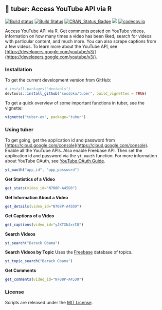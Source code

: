 ## :sweet_potato: tuber: Access YouTube API via R

[![Build status](https://ci.appveyor.com/api/projects/status/pgr0wih12gtwvvvx?svg=true)](https://ci.appveyor.com/project/soodoku/tuber)
[![Build Status](https://travis-ci.org/soodoku/tuber.svg?branch=master)](https://travis-ci.org/soodoku/tuber)
[![CRAN_Status_Badge](http://www.r-pkg.org/badges/version/tuber)](http://cran.r-project.org/web/packages/tuber)
![](http://cranlogs.r-pkg.org/badges/grand-total/tuber)
[![codecov.io](https://codecov.io/github/soodoku/tuber/coverage.svg?branch=master)](https://codecov.io/github/soodoku/tuber?branch=master)

Access YouTube API via R. Get comments posted on YouTube videos, information on how many times a video has been liked, search for videos with particular content, and much more. You can also scrape captions from a few videos. To learn more about the YouTube API, see [https://developers.google.com/youtube/v3/](https://developers.google.com/youtube/v3/).

### Installation

To get the current development version from GitHub:

```r
# install.packages("devtools")
devtools::install_github("soodoku/tuber", build_vignettes = TRUE)
```

To get a quick overview of some important functions in tuber, see the vignette:
```r
vignette("tuber-ex", package="tuber")
```

### Using tuber

To get going, get the application id and password from [https://cloud.google.com/console](https://cloud.google.com/console). Enable all the YouTube APIs. Also enable Freebase API. Then set the application id and password via the `yt_oauth` function. For more information about YouTube OAuth, see [YouTube OAuth Guide](https://developers.google.com/youtube/v3/guides/authentication).

```r
yt_oauth("app_id", "app_password")
```

**Get Statistics of a Video**

```r
get_stats(video_id="N708P-A45D0")
```

**Get Information About a Video**

```r
get_details(video_id="N708P-A45D0")
```

**Get Captions of a Video**

```r
get_captions(video_id="yJXTXN4xrI8")
```

**Search Videos**
```r
yt_search("Barack Obama")
```

**Search Videos by Topic**
Uses the [Freebase](http://freebase.com) database of topics.

```r
yt_topic_search("Barack Obama")
```

**Get Comments**
```r
get_comments(video_id="N708P-A45D0")
```

### License
Scripts are released under the [MIT License](http://opensource.org/licenses/MIT).

